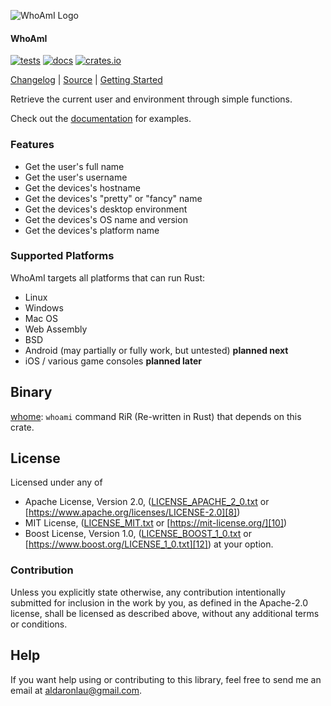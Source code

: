 ![WhoAmI Logo](https://raw.githubusercontent.com/libcala/whoami/main/res/icon.svg)

#### WhoAmI

[![tests](https://github.com/libcala/whoami/workflows/tests/badge.svg)][2]
[![docs](https://docs.rs/whoami/badge.svg)][0]
[![crates.io](https://img.shields.io/crates/v/whoami.svg)][1]

[Changelog][3] | [Source][4] | [Getting Started][5]

Retrieve the current user and environment through simple functions.

Check out the [documentation][0] for examples.

### Features
 - Get the user's full name
 - Get the user's username
 - Get the devices's hostname
 - Get the devices's "pretty" or "fancy" name
 - Get the devices's desktop environment
 - Get the devices's OS name and version
 - Get the devices's platform name

### Supported Platforms
WhoAmI targets all platforms that can run Rust:
 - Linux
 - Windows
 - Mac OS
 - Web Assembly
 - BSD
 - Android (may partially or fully work, but untested) **planned next**
 - iOS / various game consoles **planned later**

## Binary
[whome](https://crates.io/crates/whome): `whoami` command RiR (Re-written in
Rust) that depends on this crate.

## License
Licensed under any of
 - Apache License, Version 2.0, ([LICENSE_APACHE_2_0.txt][7]
   or [https://www.apache.org/licenses/LICENSE-2.0][8])
 - MIT License, ([LICENSE_MIT.txt][9] or [https://mit-license.org/][10])
 - Boost License, Version 1.0, ([LICENSE_BOOST_1_0.txt][11]
   or [https://www.boost.org/LICENSE_1_0.txt][12])
at your option.

### Contribution
Unless you explicitly state otherwise, any contribution intentionally submitted
for inclusion in the work by you, as defined in the Apache-2.0 license, shall be
licensed as described above, without any additional terms or conditions.

## Help
If you want help using or contributing to this library, feel free to send me an
email at [aldaronlau@gmail.com][13].

[0]: https://docs.rs/whoami
[1]: https://crates.io/crates/whoami
[2]: https://github.com/libcala/whoami/actions?query=workflow%3Atests
[3]: https://github.com/libcala/whoami/blob/main/CHANGELOG.md
[4]: https://github.com/libcala/whoami/
[5]: https://docs.rs/whoami/1.0.1/whoami/#getting-started
[6]: https://aldaronlau.com/
[7]: https://github.com/libcala/whoami/blob/main/LICENSE_APACHE_2_0.txt
[8]: https://www.apache.org/licenses/LICENSE-2.0
[9]: https://github.com/libcala/whoami/blob/main/LICENSE_MIT.txt
[10]: https://mit-license.org/
[11]: https://github.com/libcala/whoami/blob/main/LICENSE_BOOST_1_0.txt
[12]: https://www.boost.org/LICENSE_1_0.txt
[13]: mailto:aldaronlau@gmail.com
